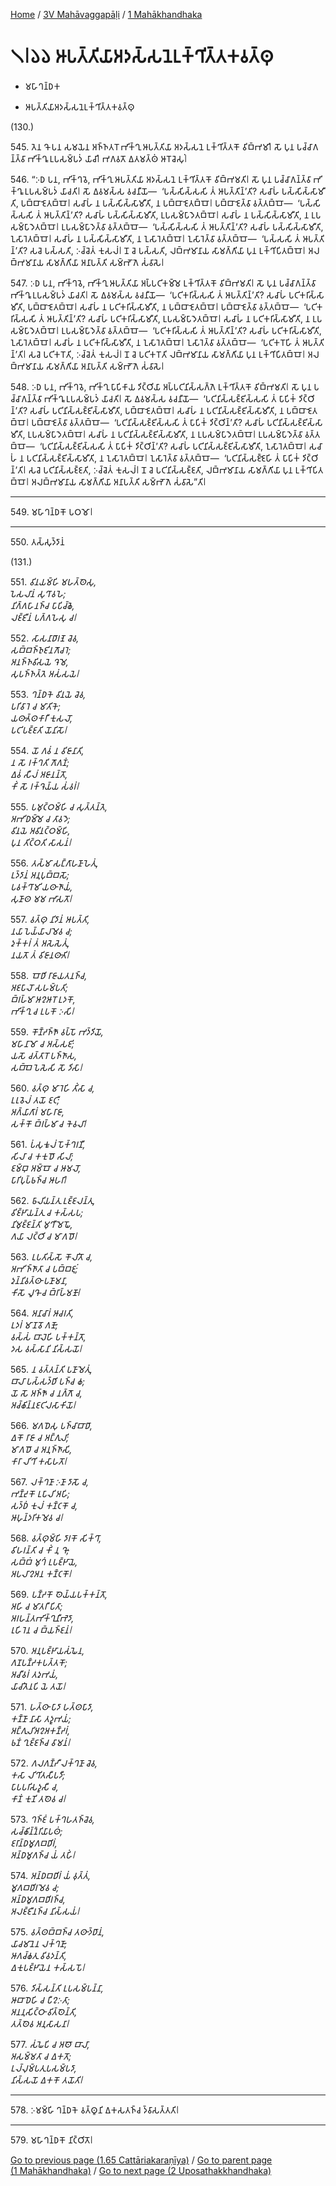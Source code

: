 
[Home](/) / [3V Mahāvaggapāḷi](...md) / [1 Mahākhandhaka](../3V/1.md)

# 𑁧𑁇𑁬𑁬 𑀆𑀧𑀢𑁆𑀢𑀺𑀬𑀸𑀅𑀤𑀲𑁆𑀲𑀦𑁂𑀉𑀓𑁆𑀔𑀺𑀢𑁆𑀢𑀓𑀯𑀢𑁆𑀣𑀼

* 𑀫𑀳𑀸𑀔𑀦𑁆𑀥𑀓

* 𑀆𑀧𑀢𑁆𑀢𑀺𑀬𑀸𑀅𑀤𑀲𑁆𑀲𑀦𑁂𑀉𑀓𑁆𑀔𑀺𑀢𑁆𑀢𑀓𑀯𑀢𑁆𑀣𑀼

(130.)

545\. 𑀢𑁂𑀦 𑀔𑁄 𑀧𑀦 𑀲𑀫𑀬𑁂𑀦 𑀅𑀜𑁆𑀜𑀢𑀭𑁄 𑀪𑀺𑀓𑁆𑀔𑀼 𑀆𑀧𑀢𑁆𑀢𑀺𑀬𑀸 𑀅𑀤𑀲𑁆𑀲𑀦𑁂 𑀉𑀓𑁆𑀔𑀺𑀢𑁆𑀢𑀓𑁄 𑀯𑀺𑀩𑁆𑀪𑀫𑀺𑁇 𑀲𑁄 𑀧𑀼𑀦 𑀧𑀘𑁆𑀘𑀸𑀕𑀦𑁆𑀢𑁆𑀯𑀸 𑀪𑀺𑀓𑁆𑀔𑀽 𑀉𑀧𑀲𑀫𑁆𑀧𑀤𑀁 𑀬𑀸𑀘𑀺𑁇 𑀪𑀕𑀯𑀢𑁄 𑀏𑀢𑀫𑀢𑁆𑀣𑀁 𑀆𑀭𑁄𑀘𑁂𑀲𑀼𑀁𑁇

546\. “𑀇𑀥 𑀧𑀦, 𑀪𑀺𑀓𑁆𑀔𑀯𑁂, 𑀪𑀺𑀓𑁆𑀔𑀼 𑀆𑀧𑀢𑁆𑀢𑀺𑀬𑀸 𑀅𑀤𑀲𑁆𑀲𑀦𑁂 𑀉𑀓𑁆𑀔𑀺𑀢𑁆𑀢𑀓𑁄 𑀯𑀺𑀩𑁆𑀪𑀫𑀢𑀺𑁇 𑀲𑁄 𑀧𑀼𑀦 𑀧𑀘𑁆𑀘𑀸𑀕𑀦𑁆𑀢𑁆𑀯𑀸 𑀪𑀺𑀓𑁆𑀔𑀽 𑀉𑀧𑀲𑀫𑁆𑀧𑀤𑀁 𑀬𑀸𑀘𑀢𑀺𑁇 𑀲𑁄 𑀏𑀯𑀫𑀲𑁆𑀲 𑀯𑀘𑀦𑀻𑀬𑁄—  ‘𑀧𑀲𑁆𑀲𑀺𑀲𑁆𑀲𑀲𑀺 𑀢𑀁 𑀆𑀧𑀢𑁆𑀢𑀺𑀦𑁆’𑀢𑀺? 𑀲𑀘𑀸𑀳𑀁 𑀧𑀲𑁆𑀲𑀺𑀲𑁆𑀲𑀸𑀫𑀻𑀢𑀺, 𑀧𑀩𑁆𑀩𑀸𑀚𑁂𑀢𑀩𑁆𑀩𑁄𑁇 𑀲𑀘𑀸𑀳𑀁 𑀦 𑀧𑀲𑁆𑀲𑀺𑀲𑁆𑀲𑀸𑀫𑀻𑀢𑀺, 𑀦 𑀧𑀩𑁆𑀩𑀸𑀚𑁂𑀢𑀩𑁆𑀩𑁄𑁇 𑀧𑀩𑁆𑀩𑀸𑀚𑁂𑀢𑁆𑀯𑀸 𑀯𑀢𑁆𑀢𑀩𑁆𑀩𑁄—  ‘𑀧𑀲𑁆𑀲𑀺𑀲𑁆𑀲𑀲𑀺 𑀢𑀁 𑀆𑀧𑀢𑁆𑀢𑀺𑀦𑁆’𑀢𑀺? 𑀲𑀘𑀸𑀳𑀁 𑀧𑀲𑁆𑀲𑀺𑀲𑁆𑀲𑀸𑀫𑀻𑀢𑀺, 𑀉𑀧𑀲𑀫𑁆𑀧𑀸𑀤𑁂𑀢𑀩𑁆𑀩𑁄𑁇 𑀲𑀘𑀸𑀳𑀁 𑀦 𑀧𑀲𑁆𑀲𑀺𑀲𑁆𑀲𑀸𑀫𑀻𑀢𑀺, 𑀦 𑀉𑀧𑀲𑀫𑁆𑀧𑀸𑀤𑁂𑀢𑀩𑁆𑀩𑁄𑁇 𑀉𑀧𑀲𑀫𑁆𑀧𑀸𑀤𑁂𑀢𑁆𑀯𑀸 𑀯𑀢𑁆𑀢𑀩𑁆𑀩𑁄—  ‘𑀧𑀲𑁆𑀲𑀺𑀲𑁆𑀲𑀲𑀺 𑀢𑀁 𑀆𑀧𑀢𑁆𑀢𑀺𑀦𑁆’𑀢𑀺? 𑀲𑀘𑀸𑀳𑀁 𑀧𑀲𑁆𑀲𑀺𑀲𑁆𑀲𑀸𑀫𑀻𑀢𑀺, 𑀑𑀲𑀸𑀭𑁂𑀢𑀩𑁆𑀩𑁄𑁇 𑀲𑀘𑀸𑀳𑀁 𑀦 𑀧𑀲𑁆𑀲𑀺𑀲𑁆𑀲𑀸𑀫𑀻𑀢𑀺, 𑀦 𑀑𑀲𑀸𑀭𑁂𑀢𑀩𑁆𑀩𑁄𑁇 𑀑𑀲𑀸𑀭𑁂𑀢𑁆𑀯𑀸 𑀯𑀢𑁆𑀢𑀩𑁆𑀩𑁄—  ‘𑀧𑀲𑁆𑀲𑀲𑀺 𑀢𑀁 𑀆𑀧𑀢𑁆𑀢𑀺𑀦𑁆’𑀢𑀺? 𑀲𑀘𑁂 𑀧𑀲𑁆𑀲𑀢𑀺, 𑀇𑀘𑁆𑀘𑁂𑀢𑀁 𑀓𑀼𑀲𑀮𑀁𑁇 𑀦𑁄 𑀘𑁂 𑀧𑀲𑁆𑀲𑀢𑀺, 𑀮𑀩𑁆𑀪𑀫𑀸𑀦𑀸𑀬 𑀲𑀸𑀫𑀕𑁆𑀕𑀺𑀬𑀸 𑀧𑀼𑀦 𑀉𑀓𑁆𑀔𑀺𑀧𑀺𑀢𑀩𑁆𑀩𑁄𑁇 𑀅𑀮𑀩𑁆𑀪𑀫𑀸𑀦𑀸𑀬 𑀲𑀸𑀫𑀕𑁆𑀕𑀺𑀬𑀸 𑀅𑀦𑀸𑀧𑀢𑁆𑀢𑀺 𑀲𑀫𑁆𑀪𑁄𑀕𑁂 𑀲𑀁𑀯𑀸𑀲𑁂𑁇

547\. 𑀇𑀥 𑀧𑀦, 𑀪𑀺𑀓𑁆𑀔𑀯𑁂, 𑀪𑀺𑀓𑁆𑀔𑀼 𑀆𑀧𑀢𑁆𑀢𑀺𑀬𑀸 𑀅𑀧𑁆𑀧𑀝𑀺𑀓𑀫𑁆𑀫𑁂 𑀉𑀓𑁆𑀔𑀺𑀢𑁆𑀢𑀓𑁄 𑀯𑀺𑀩𑁆𑀪𑀫𑀢𑀺𑁇 𑀲𑁄 𑀧𑀼𑀦 𑀧𑀘𑁆𑀘𑀸𑀕𑀦𑁆𑀢𑁆𑀯𑀸 𑀪𑀺𑀓𑁆𑀔𑀽 𑀉𑀧𑀲𑀫𑁆𑀧𑀤𑀁 𑀬𑀸𑀘𑀢𑀺𑁇 𑀲𑁄 𑀏𑀯𑀫𑀲𑁆𑀲 𑀯𑀘𑀦𑀻𑀬𑁄—  ‘𑀧𑀝𑀺𑀓𑀭𑀺𑀲𑁆𑀲𑀲𑀺 𑀢𑀁 𑀆𑀧𑀢𑁆𑀢𑀺𑀦𑁆’𑀢𑀺? 𑀲𑀘𑀸𑀳𑀁 𑀧𑀝𑀺𑀓𑀭𑀺𑀲𑁆𑀲𑀸𑀫𑀻𑀢𑀺, 𑀧𑀩𑁆𑀩𑀸𑀚𑁂𑀢𑀩𑁆𑀩𑁄𑁇 𑀲𑀘𑀸𑀳𑀁 𑀦 𑀧𑀝𑀺𑀓𑀭𑀺𑀲𑁆𑀲𑀸𑀫𑀻𑀢𑀺, 𑀦 𑀧𑀩𑁆𑀩𑀸𑀚𑁂𑀢𑀩𑁆𑀩𑁄𑁇 𑀧𑀩𑁆𑀩𑀸𑀚𑁂𑀢𑁆𑀯𑀸 𑀯𑀢𑁆𑀢𑀩𑁆𑀩𑁄—  ‘𑀧𑀝𑀺𑀓𑀭𑀺𑀲𑁆𑀲𑀲𑀺 𑀢𑀁 𑀆𑀧𑀢𑁆𑀢𑀺𑀦𑁆’𑀢𑀺? 𑀲𑀘𑀸𑀳𑀁 𑀧𑀝𑀺𑀓𑀭𑀺𑀲𑁆𑀲𑀸𑀫𑀻𑀢𑀺, 𑀉𑀧𑀲𑀫𑁆𑀧𑀸𑀤𑁂𑀢𑀩𑁆𑀩𑁄𑁇 𑀲𑀘𑀸𑀳𑀁 𑀦 𑀧𑀝𑀺𑀓𑀭𑀺𑀲𑁆𑀲𑀸𑀫𑀻𑀢𑀺, 𑀦 𑀉𑀧𑀲𑀫𑁆𑀧𑀸𑀤𑁂𑀢𑀩𑁆𑀩𑁄𑁇 𑀉𑀧𑀲𑀫𑁆𑀧𑀸𑀤𑁂𑀢𑁆𑀯𑀸 𑀯𑀢𑁆𑀢𑀩𑁆𑀩𑁄—  ‘𑀧𑀝𑀺𑀓𑀭𑀺𑀲𑁆𑀲𑀲𑀺 𑀢𑀁 𑀆𑀧𑀢𑁆𑀢𑀺𑀦𑁆’𑀢𑀺? 𑀲𑀘𑀸𑀳𑀁 𑀧𑀝𑀺𑀓𑀭𑀺𑀲𑁆𑀲𑀸𑀫𑀻𑀢𑀺, 𑀑𑀲𑀸𑀭𑁂𑀢𑀩𑁆𑀩𑁄𑁇 𑀲𑀘𑀸𑀳𑀁 𑀦 𑀧𑀝𑀺𑀓𑀭𑀺𑀲𑁆𑀲𑀸𑀫𑀻𑀢𑀺, 𑀦 𑀑𑀲𑀸𑀭𑁂𑀢𑀩𑁆𑀩𑁄𑁇 𑀑𑀲𑀸𑀭𑁂𑀢𑁆𑀯𑀸 𑀯𑀢𑁆𑀢𑀩𑁆𑀩𑁄—  ‘𑀧𑀝𑀺𑀓𑀭𑁄𑀳𑀺 𑀢𑀁 𑀆𑀧𑀢𑁆𑀢𑀺𑀦𑁆’𑀢𑀺𑁇 𑀲𑀘𑁂 𑀧𑀝𑀺𑀓𑀭𑁄𑀢𑀺, 𑀇𑀘𑁆𑀘𑁂𑀢𑀁 𑀓𑀼𑀲𑀮𑀁𑁇 𑀦𑁄 𑀘𑁂 𑀧𑀝𑀺𑀓𑀭𑁄𑀢𑀺 𑀮𑀩𑁆𑀪𑀫𑀸𑀦𑀸𑀬 𑀲𑀸𑀫𑀕𑁆𑀕𑀺𑀬𑀸 𑀧𑀼𑀦 𑀉𑀓𑁆𑀔𑀺𑀧𑀺𑀢𑀩𑁆𑀩𑁄𑁇 𑀅𑀮𑀩𑁆𑀪𑀫𑀸𑀦𑀸𑀬 𑀲𑀸𑀫𑀕𑁆𑀕𑀺𑀬𑀸 𑀅𑀦𑀸𑀧𑀢𑁆𑀢𑀺 𑀲𑀫𑁆𑀪𑁄𑀕𑁂 𑀲𑀁𑀯𑀸𑀲𑁂𑁇

548\. 𑀇𑀥 𑀧𑀦, 𑀪𑀺𑀓𑁆𑀔𑀯𑁂, 𑀪𑀺𑀓𑁆𑀔𑀼 𑀧𑀸𑀧𑀺𑀓𑀸𑀬 𑀤𑀺𑀝𑁆𑀞𑀺𑀬𑀸 𑀅𑀧𑁆𑀧𑀝𑀺𑀦𑀺𑀲𑁆𑀲𑀕𑁆𑀕𑁂 𑀉𑀓𑁆𑀔𑀺𑀢𑁆𑀢𑀓𑁄 𑀯𑀺𑀩𑁆𑀪𑀫𑀢𑀺𑁇 𑀲𑁄 𑀧𑀼𑀦 𑀧𑀘𑁆𑀘𑀸𑀕𑀦𑁆𑀢𑁆𑀯𑀸 𑀪𑀺𑀓𑁆𑀔𑀽 𑀉𑀧𑀲𑀫𑁆𑀧𑀤𑀁 𑀬𑀸𑀘𑀢𑀺𑁇 𑀲𑁄 𑀏𑀯𑀫𑀲𑁆𑀲 𑀯𑀘𑀦𑀻𑀬𑁄—  ‘𑀧𑀝𑀺𑀦𑀺𑀲𑁆𑀲𑀚𑁆𑀚𑀺𑀲𑁆𑀲𑀲𑀺 𑀢𑀁 𑀧𑀸𑀧𑀺𑀓𑀁 𑀤𑀺𑀝𑁆𑀞𑀺𑀦𑁆’𑀢𑀺? 𑀲𑀘𑀸𑀳𑀁 𑀧𑀝𑀺𑀦𑀺𑀲𑁆𑀲𑀚𑁆𑀚𑀺𑀲𑁆𑀲𑀸𑀫𑀻𑀢𑀺, 𑀧𑀩𑁆𑀩𑀸𑀚𑁂𑀢𑀩𑁆𑀩𑁄𑁇 𑀲𑀘𑀸𑀳𑀁 𑀦 𑀧𑀝𑀺𑀦𑀺𑀲𑁆𑀲𑀚𑁆𑀚𑀺𑀲𑁆𑀲𑀸𑀫𑀻𑀢𑀺, 𑀦 𑀧𑀩𑁆𑀩𑀸𑀚𑁂𑀢𑀩𑁆𑀩𑁄𑁇 𑀧𑀩𑁆𑀩𑀸𑀚𑁂𑀢𑁆𑀯𑀸 𑀯𑀢𑁆𑀢𑀩𑁆𑀩𑁄—  ‘𑀧𑀝𑀺𑀦𑀺𑀲𑁆𑀲𑀚𑁆𑀚𑀺𑀲𑁆𑀲𑀲𑀺 𑀢𑀁 𑀧𑀸𑀧𑀺𑀓𑀁 𑀤𑀺𑀝𑁆𑀞𑀺𑀦𑁆’𑀢𑀺? 𑀲𑀘𑀸𑀳𑀁 𑀧𑀝𑀺𑀦𑀺𑀲𑁆𑀲𑀚𑁆𑀚𑀺𑀲𑁆𑀲𑀸𑀫𑀻𑀢𑀺, 𑀉𑀧𑀲𑀫𑁆𑀧𑀸𑀤𑁂𑀢𑀩𑁆𑀩𑁄𑁇 𑀲𑀘𑀸𑀳𑀁 𑀦 𑀧𑀝𑀺𑀦𑀺𑀲𑁆𑀲𑀚𑁆𑀚𑀺𑀲𑁆𑀲𑀸𑀫𑀻𑀢𑀺, 𑀦 𑀉𑀧𑀲𑀫𑁆𑀧𑀸𑀤𑁂𑀢𑀩𑁆𑀩𑁄𑁇 𑀉𑀧𑀲𑀫𑁆𑀧𑀸𑀤𑁂𑀢𑁆𑀯𑀸 𑀯𑀢𑁆𑀢𑀩𑁆𑀩𑁄—  ‘𑀧𑀝𑀺𑀦𑀺𑀲𑁆𑀲𑀚𑁆𑀚𑀺𑀲𑁆𑀲𑀲𑀺 𑀢𑀁 𑀧𑀸𑀧𑀺𑀓𑀁 𑀤𑀺𑀝𑁆𑀞𑀺𑀦𑁆’𑀢𑀺? 𑀲𑀘𑀸𑀳𑀁 𑀧𑀝𑀺𑀦𑀺𑀲𑁆𑀲𑀚𑁆𑀚𑀺𑀲𑁆𑀲𑀸𑀫𑀻𑀢𑀺, 𑀑𑀲𑀸𑀭𑁂𑀢𑀩𑁆𑀩𑁄𑁇 𑀲𑀘𑀸𑀳𑀁 𑀦 𑀧𑀝𑀺𑀦𑀺𑀲𑁆𑀲𑀚𑁆𑀚𑀺𑀲𑁆𑀲𑀸𑀫𑀻𑀢𑀺, 𑀦 𑀑𑀲𑀸𑀭𑁂𑀢𑀩𑁆𑀩𑁄𑁇 𑀑𑀲𑀸𑀭𑁂𑀢𑁆𑀯𑀸 𑀯𑀢𑁆𑀢𑀩𑁆𑀩𑁄—  ‘𑀧𑀝𑀺𑀦𑀺𑀲𑁆𑀲𑀚𑁆𑀚𑁂𑀳𑀺 𑀢𑀁 𑀧𑀸𑀧𑀺𑀓𑀁 𑀤𑀺𑀝𑁆𑀞𑀺𑀦𑁆’𑀢𑀺𑁇 𑀲𑀘𑁂 𑀧𑀝𑀺𑀦𑀺𑀲𑁆𑀲𑀚𑁆𑀚𑀢𑀺, 𑀇𑀘𑁆𑀘𑁂𑀢𑀁 𑀓𑀼𑀲𑀮𑀁𑁇 𑀦𑁄 𑀘𑁂 𑀧𑀝𑀺𑀦𑀺𑀲𑁆𑀲𑀚𑁆𑀚𑀢𑀺, 𑀮𑀩𑁆𑀪𑀫𑀸𑀦𑀸𑀬 𑀲𑀸𑀫𑀕𑁆𑀕𑀺𑀬𑀸 𑀧𑀼𑀦 𑀉𑀓𑁆𑀔𑀺𑀧𑀺𑀢𑀩𑁆𑀩𑁄𑁇 𑀅𑀮𑀩𑁆𑀪𑀫𑀸𑀦𑀸𑀬 𑀲𑀸𑀫𑀕𑁆𑀕𑀺𑀬𑀸 𑀅𑀦𑀸𑀧𑀢𑁆𑀢𑀺 𑀲𑀫𑁆𑀪𑁄𑀕𑁂 𑀲𑀁𑀯𑀸𑀲𑁂”𑀢𑀺𑁇

---

549\. 𑀫𑀳𑀸𑀔𑀦𑁆𑀥𑀓𑁄 𑀧𑀞𑀫𑁄𑁇



---

550\. 𑀢𑀲𑁆𑀲𑀼𑀤𑁆𑀤𑀸𑀦𑀁



(131.)

551\. _𑀯𑀺𑀦𑀬𑀫𑁆𑀳𑀺 𑀫𑀳𑀢𑁆𑀣𑁂𑀲𑀼,_  
_𑀧𑁂𑀲𑀮𑀸𑀦𑀁 𑀲𑀼𑀔𑀸𑀯𑀳𑁂;_  
_𑀦𑀺𑀕𑁆𑀕𑀳𑀸𑀦𑀜𑁆𑀘 𑀧𑀸𑀧𑀺𑀘𑁆𑀙𑁂,_  
_𑀮𑀚𑁆𑀚𑀻𑀦𑀁 𑀧𑀕𑁆𑀕𑀳𑁂𑀲𑀼 𑀘𑁇_  


552\. _𑀲𑀸𑀲𑀦𑀸𑀥𑀸𑀭𑀡𑁂 𑀘𑁂𑀯,_  
_𑀲𑀩𑁆𑀩𑀜𑁆𑀜𑀼𑀚𑀺𑀦𑀕𑁄𑀘𑀭𑁂;_  
_𑀅𑀦𑀜𑁆𑀜𑀯𑀺𑀲𑀬𑁂 𑀔𑁂𑀫𑁂,_  
_𑀲𑀼𑀧𑀜𑁆𑀜𑀢𑁆𑀢𑁂 𑀅𑀲𑀁𑀲𑀬𑁂𑁇_  


553\. _𑀔𑀦𑁆𑀥𑀓𑁂 𑀯𑀺𑀦𑀬𑁂 𑀘𑁂𑀯,_  
_𑀧𑀭𑀺𑀯𑀸𑀭𑁂 𑀘 𑀫𑀸𑀢𑀺𑀓𑁂;_  
_𑀬𑀣𑀸𑀢𑁆𑀣𑀓𑀸𑀭𑀻 𑀓𑀼𑀲𑀮𑁄,_  
_𑀧𑀝𑀺𑀧𑀚𑁆𑀚𑀢𑀺 𑀬𑁄𑀦𑀺𑀲𑁄𑁇_  


554\. _𑀬𑁄 𑀕𑀯𑀁 𑀦 𑀯𑀺𑀚𑀸𑀦𑀸𑀢𑀺,_  
_𑀦 𑀲𑁄 𑀭𑀓𑁆𑀔𑀢𑀺 𑀕𑁄𑀕𑀡𑀁;_  
_𑀏𑀯𑀁 𑀲𑀻𑀮𑀁 𑀅𑀚𑀸𑀦𑀦𑁆𑀢𑁄,_  
_𑀓𑀺𑀁 𑀲𑁄 𑀭𑀓𑁆𑀔𑁂𑀬𑁆𑀬 𑀲𑀁𑀯𑀭𑀁𑁇_  


555\. _𑀧𑀫𑀼𑀝𑁆𑀞𑀫𑁆𑀳𑀺 𑀘 𑀲𑀼𑀢𑁆𑀢𑀦𑁆𑀢𑁂,_  
_𑀅𑀪𑀺𑀥𑀫𑁆𑀫𑁂 𑀘 𑀢𑀸𑀯𑀤𑁂;_  
_𑀯𑀺𑀦𑀬𑁂 𑀅𑀯𑀺𑀦𑀝𑁆𑀞𑀫𑁆𑀳𑀺,_  
_𑀧𑀼𑀦 𑀢𑀺𑀝𑁆𑀞𑀢𑀺 𑀲𑀸𑀲𑀦𑀁𑁇_  


556\. _𑀢𑀲𑁆𑀫𑀸 𑀲𑀗𑁆𑀕𑀸𑀳𑀡𑀸𑀳𑁂𑀢𑀼𑀁,_  
_𑀉𑀤𑁆𑀤𑀸𑀦𑀁 𑀅𑀦𑀼𑀧𑀼𑀩𑁆𑀩𑀲𑁄;_  
_𑀧𑀯𑀓𑁆𑀔𑀸𑀫𑀺 𑀬𑀣𑀸𑀜𑀸𑀬𑀁,_  
_𑀲𑀼𑀡𑀸𑀣 𑀫𑀫 𑀪𑀸𑀲𑀢𑁄𑁇_  


557\. _𑀯𑀢𑁆𑀣𑀼 𑀦𑀺𑀤𑀸𑀦𑀁 𑀆𑀧𑀢𑁆𑀢𑀺,_  
_𑀦𑀬𑀸 𑀧𑁂𑀬𑁆𑀬𑀸𑀮𑀫𑁂𑀯 𑀘;_  
_𑀤𑀼𑀓𑁆𑀓𑀭𑀁 𑀢𑀁 𑀅𑀲𑁂𑀲𑁂𑀢𑀼𑀁,_  
_𑀦𑀬𑀢𑁄 𑀢𑀁 𑀯𑀺𑀚𑀸𑀦𑀣𑀸𑀢𑀺𑁇_  


558\. _𑀩𑁄𑀥𑀺 𑀭𑀸𑀚𑀸𑀬𑀢𑀦𑀜𑁆𑀘,_  
_𑀅𑀚𑀧𑀸𑀮𑁄 𑀲𑀳𑀫𑁆𑀧𑀢𑀺;_  
_𑀩𑁆𑀭𑀳𑁆𑀫𑀸 𑀆𑀍𑀆𑀭𑁄 𑀉𑀤𑀓𑁄,_  
_𑀪𑀺𑀓𑁆𑀔𑀼 𑀘 𑀉𑀧𑀓𑁄 𑀇𑀲𑀺𑁇_  


559\. _𑀓𑁄𑀡𑁆𑀟𑀜𑁆𑀜𑁄 𑀯𑀧𑁆𑀧𑁄 𑀪𑀤𑁆𑀤𑀺𑀬𑁄,_  
_𑀫𑀳𑀸𑀦𑀸𑀫𑁄 𑀘 𑀅𑀲𑁆𑀲𑀚𑀺;_  
_𑀬𑀲𑁄 𑀘𑀢𑁆𑀢𑀸𑀭𑁄 𑀧𑀜𑁆𑀜𑀸𑀲,_  
_𑀲𑀩𑁆𑀩𑁂 𑀧𑁂𑀲𑁂𑀲𑀺 𑀲𑁄 𑀤𑀺𑀲𑀸𑁇_  


560\. _𑀯𑀢𑁆𑀣𑀼 𑀫𑀸𑀭𑁂𑀳𑀺 𑀢𑀺𑀁𑀲𑀸 𑀘,_  
_𑀉𑀭𑀼𑀯𑁂𑀮𑀁 𑀢𑀬𑁄 𑀚𑀝𑀻;_  
_𑀅𑀕𑁆𑀬𑀸𑀕𑀸𑀭𑀁 𑀫𑀳𑀸𑀭𑀸𑀚𑀸,_  
_𑀲𑀓𑁆𑀓𑁄 𑀩𑁆𑀭𑀳𑁆𑀫𑀸 𑀘 𑀓𑁂𑀯𑀮𑀸𑁇_  


561\. _𑀧𑀁𑀲𑀼𑀓𑀽𑀮𑀁 𑀧𑁄𑀓𑁆𑀔𑀭𑀡𑀻,_  
_𑀲𑀺𑀮𑀸 𑀘 𑀓𑀓𑀼𑀥𑁄 𑀲𑀺𑀮𑀸;_  
_𑀚𑀫𑁆𑀩𑀼 𑀅𑀫𑁆𑀩𑁄 𑀘 𑀆𑀫𑀮𑁄,_  
_𑀧𑀸𑀭𑀺𑀧𑀼𑀧𑁆𑀨𑀜𑁆𑀘 𑀆𑀳𑀭𑀺𑁇_  


562\. _𑀨𑀸𑀮𑀺𑀬𑀦𑁆𑀢𑀼 𑀉𑀚𑁆𑀚𑀮𑀦𑁆𑀢𑀼,_  
_𑀯𑀺𑀚𑁆𑀛𑀸𑀬𑀦𑁆𑀢𑀼 𑀘 𑀓𑀲𑁆𑀲𑀧;_  
_𑀦𑀺𑀫𑀼𑀚𑁆𑀚𑀦𑁆𑀢𑀺 𑀫𑀼𑀔𑀻 𑀫𑁂𑀖𑁄,_  
_𑀕𑀬𑀸 𑀮𑀝𑁆𑀞𑀺 𑀘 𑀫𑀸𑀕𑀥𑁄𑁇_  


563\. _𑀉𑀧𑀢𑀺𑀲𑁆𑀲𑁄 𑀓𑁄𑀮𑀺𑀢𑁄 𑀘,_  
_𑀅𑀪𑀺𑀜𑁆𑀜𑀸𑀢𑀸 𑀘 𑀧𑀩𑁆𑀩𑀚𑀼𑀁;_  
_𑀤𑀼𑀦𑁆𑀦𑀺𑀯𑀢𑁆𑀣𑀸 𑀧𑀡𑀸𑀫𑀦𑀸,_  
_𑀓𑀺𑀲𑁄 𑀮𑀽𑀔𑁄 𑀘 𑀩𑁆𑀭𑀸𑀳𑁆𑀫𑀡𑁄𑁇_  


564\. _𑀅𑀦𑀸𑀘𑀸𑀭𑀁 𑀆𑀘𑀭𑀢𑀺,_  
_𑀉𑀤𑀭𑀁 𑀫𑀸𑀡𑀯𑁄 𑀕𑀡𑁄;_  
_𑀯𑀲𑁆𑀲𑀁 𑀩𑀸𑀮𑁂𑀳𑀺 𑀧𑀓𑁆𑀓𑀦𑁆𑀢𑁄,_  
_𑀤𑀲 𑀯𑀲𑁆𑀲𑀸𑀦𑀺 𑀦𑀺𑀲𑁆𑀲𑀬𑁄𑁇_  


565\. _𑀦 𑀯𑀢𑁆𑀢𑀦𑁆𑀢𑀺 𑀧𑀡𑀸𑀫𑁂𑀢𑀼𑀁,_  
_𑀩𑀸𑀮𑀸 𑀧𑀲𑁆𑀲𑀤𑁆𑀥𑀺 𑀧𑀜𑁆𑀘 𑀙;_  
_𑀬𑁄 𑀲𑁄 𑀅𑀜𑁆𑀜𑁄 𑀘 𑀦𑀕𑁆𑀕𑁄 𑀘,_  
_𑀅𑀘𑁆𑀙𑀺𑀦𑁆𑀦𑀚𑀝𑀺𑀮𑀲𑀸𑀓𑀺𑀬𑁄𑁇_  


566\. _𑀫𑀕𑀥𑁂𑀲𑀼 𑀧𑀜𑁆𑀘𑀸𑀩𑀸𑀥𑀸,_  
_𑀏𑀓𑁄 𑀭𑀸𑀚𑀸 𑀘 𑀅𑀗𑁆𑀕𑀼𑀮𑀺;_  
_𑀫𑀸𑀕𑀥𑁄 𑀘 𑀅𑀦𑀼𑀜𑁆𑀜𑀸𑀲𑀺,_  
_𑀓𑀸𑀭𑀸 𑀮𑀺𑀔𑀺 𑀓𑀲𑀸𑀳𑀢𑁄𑁇_  


567\. _𑀮𑀓𑁆𑀔𑀡𑀸 𑀇𑀡𑀸 𑀤𑀸𑀲𑁄 𑀘,_  
_𑀪𑀡𑁆𑀟𑀼𑀓𑁄 𑀉𑀧𑀸𑀮𑀺 𑀅𑀳𑀺;_  
_𑀲𑀤𑁆𑀥𑀁 𑀓𑀼𑀮𑀁 𑀓𑀡𑁆𑀝𑀓𑁄 𑀘,_  
_𑀆𑀳𑀼𑀦𑁆𑀤𑀭𑀺𑀓𑀫𑁂𑀯 𑀘𑁇_  


568\. _𑀯𑀢𑁆𑀣𑀼𑀫𑁆𑀳𑀺 𑀤𑀸𑀭𑀓𑁄 𑀲𑀺𑀓𑁆𑀔𑀸,_  
_𑀯𑀺𑀳𑀭𑀦𑁆𑀢𑀺 𑀘 𑀓𑀺𑀁 𑀦𑀼 𑀔𑁄;_  
_𑀲𑀩𑁆𑀩𑀁 𑀫𑀼𑀔𑀁 𑀉𑀧𑀚𑁆𑀛𑀸𑀬𑁂,_  
_𑀅𑀧𑀮𑀸𑀍𑀅𑀦 𑀓𑀡𑁆𑀝𑀓𑁄𑁇_  


569\. _𑀧𑀡𑁆𑀟𑀓𑁄 𑀣𑁂𑀬𑁆𑀬𑀧𑀓𑁆𑀓𑀦𑁆𑀢𑁄,_  
_𑀅𑀳𑀺 𑀘 𑀫𑀸𑀢𑀭𑀻 𑀧𑀺𑀢𑀸;_  
_𑀅𑀭𑀳𑀦𑁆𑀢𑀪𑀺𑀓𑁆𑀔𑀼𑀦𑀻𑀪𑁂𑀤𑀸,_  
_𑀭𑀼𑀳𑀺𑀭𑁂𑀦 𑀘 𑀩𑁆𑀬𑀜𑁆𑀚𑀦𑀁𑁇_  


570\. _𑀅𑀦𑀼𑀧𑀚𑁆𑀛𑀸𑀬𑀲𑀁𑀖𑁂𑀦,_  
_𑀕𑀡𑀧𑀡𑁆𑀟𑀓𑀧𑀢𑁆𑀢𑀓𑁄;_  
_𑀅𑀘𑀻𑀯𑀭𑀁 𑀢𑀤𑀼𑀪𑀬𑀁,_  
_𑀬𑀸𑀘𑀺𑀢𑁂𑀦𑀧𑀺 𑀬𑁂 𑀢𑀬𑁄𑁇_  


571\. _𑀳𑀢𑁆𑀣𑀸 𑀧𑀸𑀤𑀸 𑀳𑀢𑁆𑀣𑀧𑀸𑀤𑀸,_  
_𑀓𑀡𑁆𑀡𑀸 𑀦𑀸𑀲𑀸 𑀢𑀤𑀽𑀪𑀬𑀁;_  
_𑀅𑀗𑁆𑀕𑀼𑀮𑀺𑀅𑀍𑀅𑀓𑀡𑁆𑀟𑀭𑀁,_  
_𑀨𑀡𑀁 𑀔𑀼𑀚𑁆𑀚𑀜𑁆𑀘 𑀯𑀸𑀫𑀦𑀁𑁇_  


572\. _𑀕𑀮𑀕𑀡𑁆𑀟𑀻 𑀮𑀓𑁆𑀔𑀡𑀸 𑀘𑁂𑀯,_  
_𑀓𑀲𑀸 𑀮𑀺𑀔𑀺𑀢𑀲𑀻𑀧𑀤𑀻;_  
_𑀧𑀸𑀧𑀧𑀭𑀺𑀲𑀤𑀽𑀲𑀻 𑀘,_  
_𑀓𑀸𑀡𑀁 𑀓𑀼𑀡𑀺 𑀢𑀣𑁂𑀯 𑀘𑁇_  


573\. _𑀔𑀜𑁆𑀚𑀁 𑀧𑀓𑁆𑀔𑀳𑀢𑀜𑁆𑀘𑁂𑀯,_  
_𑀲𑀘𑁆𑀙𑀺𑀦𑁆𑀦𑁃𑀭𑀺𑀬𑀸𑀧𑀣𑀁;_  
_𑀚𑀭𑀸𑀦𑁆𑀥𑀫𑀽𑀕𑀩𑀥𑀺𑀭𑀁,_  
_𑀅𑀦𑁆𑀥𑀫𑀽𑀕𑀜𑁆𑀘 𑀬𑀁 𑀢𑀳𑀺𑀁𑁇_  


574\. _𑀅𑀦𑁆𑀥𑀩𑀥𑀺𑀭𑀁 𑀬𑀁 𑀯𑀼𑀢𑁆𑀢𑀁,_  
_𑀫𑀽𑀕𑀩𑀥𑀺𑀭𑀫𑁂𑀯 𑀘;_  
_𑀅𑀦𑁆𑀥𑀫𑀽𑀕𑀩𑀥𑀺𑀭𑀜𑁆𑀘,_  
_𑀅𑀮𑀚𑁆𑀚𑀻𑀦𑀜𑁆𑀘 𑀦𑀺𑀲𑁆𑀲𑀬𑀁𑁇_  


575\. _𑀯𑀢𑁆𑀣𑀩𑁆𑀩𑀜𑁆𑀘 𑀢𑀣𑀸𑀤𑁆𑀥𑀸𑀦𑀁,_  
_𑀬𑀸𑀘𑀫𑀸𑀦𑁂𑀦 𑀮𑀓𑁆𑀔𑀡𑀸;_  
_𑀆𑀕𑀘𑁆𑀙𑀢𑀼 𑀯𑀺𑀯𑀤𑀦𑁆𑀢𑀺,_  
_𑀏𑀓𑀼𑀧𑀚𑁆𑀛𑀸𑀬𑁂𑀦 𑀓𑀲𑁆𑀲𑀧𑁄𑁇_  


576\. _𑀤𑀺𑀲𑁆𑀲𑀦𑁆𑀢𑀺 𑀉𑀧𑀲𑀫𑁆𑀧𑀦𑁆𑀦𑀸,_  
_𑀆𑀩𑀸𑀥𑁂𑀳𑀺 𑀘 𑀧𑀻𑀍𑀇𑀢𑀸;_  
_𑀅𑀦𑀦𑀼𑀲𑀺𑀝𑁆𑀞𑀸 𑀯𑀺𑀢𑁆𑀣𑁂𑀦𑁆𑀢𑀺,_  
_𑀢𑀢𑁆𑀣𑁂𑀯 𑀅𑀦𑀼𑀲𑀸𑀲𑀦𑀸𑁇_  


577\. _𑀲𑀁𑀖𑁂𑀧𑀺 𑀘 𑀅𑀣𑁄 𑀩𑀸𑀮𑀸,_  
_𑀅𑀲𑀫𑁆𑀫𑀢𑀸 𑀘 𑀏𑀓𑀢𑁄;_  
_𑀉𑀮𑁆𑀮𑀼𑀫𑁆𑀧𑀢𑀼𑀧𑀲𑀫𑁆𑀧𑀤𑀸,_  
_𑀦𑀺𑀲𑁆𑀲𑀬𑁄 𑀏𑀓𑀓𑁄 𑀢𑀬𑁄𑀢𑀺𑁇_  


---

578\. 𑀇𑀫𑀫𑁆𑀳𑀺 𑀔𑀦𑁆𑀥𑀓𑁂 𑀯𑀢𑁆𑀣𑀽𑀦𑀺 𑀏𑀓𑀲𑀢𑀜𑁆𑀘 𑀤𑁆𑀯𑀸𑀲𑀢𑁆𑀢𑀢𑀺𑁇



---

579\. 𑀫𑀳𑀸𑀔𑀦𑁆𑀥𑀓𑁄 𑀦𑀺𑀝𑁆𑀞𑀺𑀢𑁄𑁇



[Go to previous page (1.65 Cattāriakaraṇīya)](1.65.md) / [Go to parent page (1 Mahākhandhaka)](../3V/1.md) / [Go to next page (2 Uposathakkhandhaka)](../2.md)


